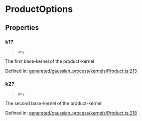 # ProductOptions

## Properties

### k1?

> `any`

The first base-kernel of the product-kernel

Defined in:  [generated/gaussian\_process/kernels/Product.ts:213](https://github.com/transitive-bullshit/scikit-learn-ts/blob/122b3c0/packages/sklearn/src/generated/gaussian_process/kernels/Product.ts#L213)

### k2?

> `any`

The second base-kernel of the product-kernel

Defined in:  [generated/gaussian\_process/kernels/Product.ts:218](https://github.com/transitive-bullshit/scikit-learn-ts/blob/122b3c0/packages/sklearn/src/generated/gaussian_process/kernels/Product.ts#L218)
